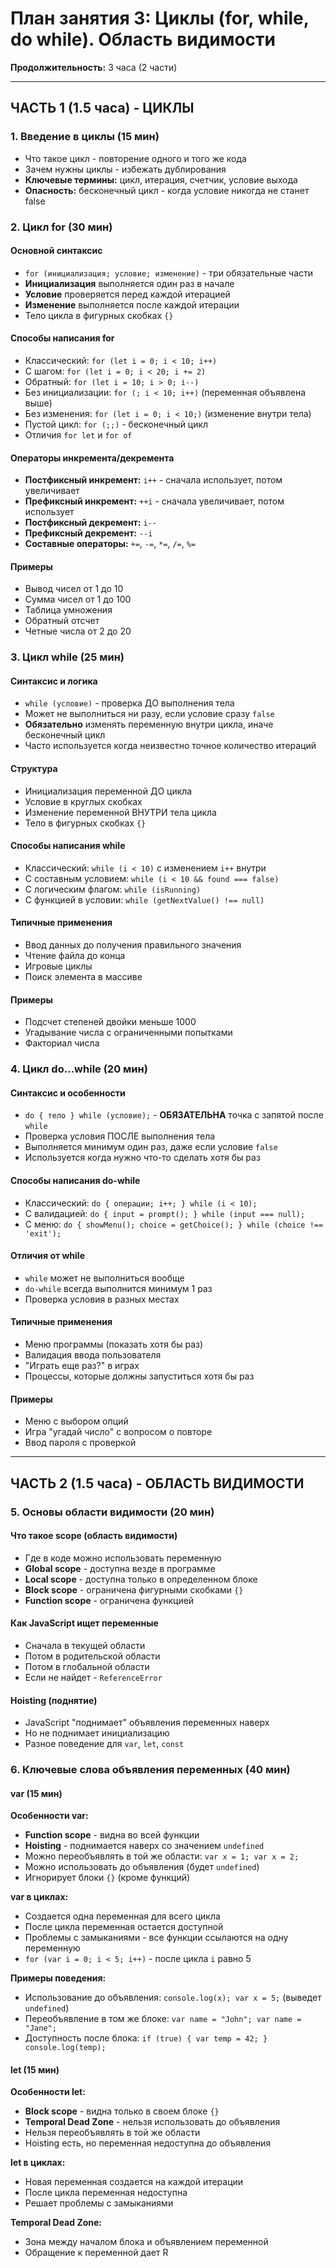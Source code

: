# План занятия 3: Циклы (for, while, do while). Область видимости

**Продолжительность:** 3 часа (2 части)

---

## ЧАСТЬ 1 (1.5 часа) - ЦИКЛЫ

### 1. Введение в циклы (15 мин)

- Что такое цикл - повторение одного и того же кода
- Зачем нужны циклы - избежать дублирования
- **Ключевые термины:** цикл, итерация, счетчик, условие выхода
- **Опасность:** бесконечный цикл - когда условие никогда не станет false

### 2. Цикл for (30 мин)

#### Основной синтаксис

- `for (инициализация; условие; изменение)` - три обязательные части
- **Инициализация** выполняется один раз в начале
- **Условие** проверяется перед каждой итерацией
- **Изменение** выполняется после каждой итерации
- Тело цикла в фигурных скобках `{}`

#### Способы написания for

- Классический: `for (let i = 0; i < 10; i++)`
- С шагом: `for (let i = 0; i < 20; i += 2)`
- Обратный: `for (let i = 10; i > 0; i--)`
- Без инициализации: `for (; i < 10; i++)` (переменная объявлена выше)
- Без изменения: `for (let i = 0; i < 10;)` (изменение внутри тела)
- Пустой цикл: `for (;;)` - бесконечный цикл
- Отличия `for let` и `for of`


#### Операторы инкремента/декремента

- **Постфиксный инкремент:** `i++` - сначала использует, потом увеличивает
- **Префиксный инкремент:** `++i` - сначала увеличивает, потом использует
- **Постфиксный декремент:** `i--`
- **Префиксный декремент:** `--i`
- **Составные операторы:** `+=`, `-=`, `*=`, `/=`, `%=`

#### Примеры

- Вывод чисел от 1 до 10
- Сумма чисел от 1 до 100
- Таблица умножения
- Обратный отсчет
- Четные числа от 2 до 20

### 3. Цикл while (25 мин)

#### Синтаксис и логика

- `while (условие)` - проверка ДО выполнения тела
- Может не выполниться ни разу, если условие сразу `false`
- **Обязательно** изменять переменную внутри цикла, иначе бесконечный цикл
- Часто используется когда неизвестно точное количество итераций

#### Структура

- Инициализация переменной ДО цикла
- Условие в круглых скобках
- Изменение переменной ВНУТРИ тела цикла
- Тело в фигурных скобках `{}`

#### Способы написания while

- Классический: `while (i < 10)` с изменением `i++` внутри
- С составным условием: `while (i < 10 && found === false)`
- С логическим флагом: `while (isRunning)`
- С функцией в условии: `while (getNextValue() !== null)`

#### Типичные применения

- Ввод данных до получения правильного значения
- Чтение файла до конца
- Игровые циклы
- Поиск элемента в массиве

#### Примеры

- Подсчет степеней двойки меньше 1000
- Угадывание числа с ограниченными попытками
- Факториал числа

### 4. Цикл do...while (20 мин)

#### Синтаксис и особенности

- `do { тело } while (условие);` - **ОБЯЗАТЕЛЬНА** точка с запятой после `while`
- Проверка условия ПОСЛЕ выполнения тела
- Выполняется минимум один раз, даже если условие `false`
- Используется когда нужно что-то сделать хотя бы раз

#### Способы написания do-while

- Классический: `do { операции; i++; } while (i < 10);`
- С валидацией: `do { input = prompt(); } while (input === null);`
- С меню: `do { showMenu(); choice = getChoice(); } while (choice !== 'exit');`

#### Отличия от while

- `while` может не выполниться вообще
- `do-while` всегда выполнится минимум 1 раз
- Проверка условия в разных местах

#### Типичные применения

- Меню программы (показать хотя бы раз)
- Валидация ввода пользователя
- "Играть еще раз?" в играх
- Процессы, которые должны запуститься хотя бы раз

#### Примеры

- Меню с выбором опций
- Игра "угадай число" с вопросом о повторе
- Ввод пароля с проверкой

---

## ЧАСТЬ 2 (1.5 часа) - ОБЛАСТЬ ВИДИМОСТИ

### 5. Основы области видимости (20 мин)

#### Что такое scope (область видимости)

- Где в коде можно использовать переменную
- **Global scope** - доступна везде в программе
- **Local scope** - доступна только в определенном блоке
- **Block scope** - ограничена фигурными скобками `{}`
- **Function scope** - ограничена функцией

#### Как JavaScript ищет переменные

- Сначала в текущей области
- Потом в родительской области
- Потом в глобальной области
- Если не найдет - `ReferenceError`

#### Hoisting (поднятие)

- JavaScript "поднимает" объявления переменных наверх
- Но не поднимает инициализацию
- Разное поведение для `var`, `let`, `const`

### 6. Ключевые слова объявления переменных (40 мин)

#### var (15 мин)

**Особенности var:**

- **Function scope** - видна во всей функции
- **Hoisting** - поднимается наверх со значением `undefined`
- Можно переобъявлять в той же области: `var x = 1; var x = 2;`
- Можно использовать до объявления (будет `undefined`)
- Игнорирует блоки `{}` (кроме функций)

**var в циклах:**

- Создается одна переменная для всего цикла
- После цикла переменная остается доступной
- Проблемы с замыканиями - все функции ссылаются на одну переменную
- `for (var i = 0; i < 5; i++)` - после цикла `i` равно 5

**Примеры поведения:**

- Использование до объявления: `console.log(x); var x = 5;` (выведет `undefined`)
- Переобъявление в том же блоке: `var name = "John"; var name = "Jane";`
- Доступность после блока: `if (true) { var temp = 42; } console.log(temp);`

#### let (15 мин)

**Особенности let:**

- **Block scope** - видна только в своем блоке `{}`
- **Temporal Dead Zone** - нельзя использовать до объявления
- Нельзя переобъявлять в той же области
- Hoisting есть, но переменная недоступна до объявления

**let в циклах:**

- Новая переменная создается на каждой итерации
- После цикла переменная недоступна
- Решает проблемы с замыканиями

**Temporal Dead Zone:**

- Зона между началом блока и объявлением переменной
- Обращение к переменной дает R
